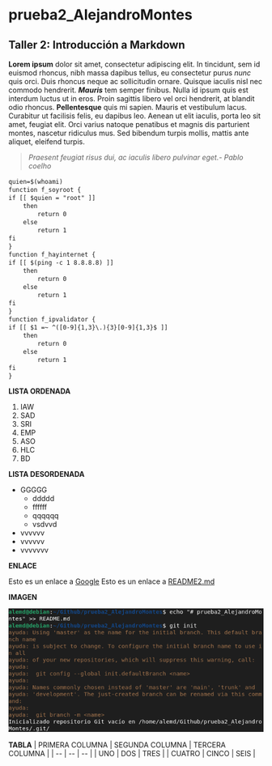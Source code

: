 # prueba2_AlejandroMontes
## Taller 2: Introducción a Markdown


**Lorem ipsum** dolor sit amet, consectetur adipiscing elit. In tincidunt, sem id euismod
rhoncus, nibh massa dapibus tellus, eu consectetur purus _nunc_ quis orci. Duis rhoncus
neque ac sollicitudin ornare. Quisque iaculis nisl nec commodo hendrerit. ***Mauris*** tem
semper finibus. Nulla id ipsum quis est interdum luctus ut in eros. Proin sagittis libero
vel orci hendrerit, at blandit odio rhoncus. __Pellentesque__ quis mi sapien. Mauris et
vestibulum lacus. Curabitur ut facilisis felis, eu dapibus leo. Aenean ut elit iaculis,
porta leo sit amet, feugiat elit. Orci varius natoque penatibus et magnis dis parturient
montes, nascetur ridiculus mus. Sed bibendum turpis mollis, mattis ante aliquet, eleifend
turpis. 
>_Praesent feugiat risus dui, ac iaculis libero pulvinar eget.- Pablo coelho_
    
    quien=$(whoami)
    function f_soyroot {
    if [[ $quien = "root" ]]
        then
            return 0
        else
            return 1
    fi
    }
    function f_hayinternet {
    if [[ $(ping -c 1 8.8.8.8) ]]
        then
	        return 0
        else
	        return 1
    fi
    }
    function f_ipvalidator {
    if [[ $1 =~ ^([0-9]{1,3}\.){3}[0-9]{1,3}$ ]]
        then
	        return 0
        else
	        return 1
    fi
    }
**LISTA ORDENADA**
1. IAW
2. SAD
3. SRI
4. EMP
5. ASO
6. HLC
7. BD

**LISTA DESORDENADA**
* GGGGG
    + ddddd
    + ffffff
    + qqqqqq
    + vsdvvd
* vvvvvv
* vvvvvv
* vvvvvvv

**ENLACE**

Esto es un enlace a [Google](https://google.com)
Esto es un enlace a [README2.md](./README2.md)

**IMAGEN**

![imagen](IMG.png)

**TABLA**
| PRIMERA COLUMNA | SEGUNDA COLUMNA | TERCERA COLUMNA |
| -- | -- | -- |
| UNO | DOS | TRES |
| CUATRO | CINCO | SEIS |
